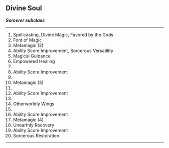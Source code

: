 ﻿## Divine Soul

***Sorcerer subclass***

___
1. Spellcasting, Divine Magic, Favored by the Gods
2. Font of Magic
3. Metamagic (2)
4. Ability Score Improvement, Sorcerous Versatility
5. Magical Guidance
6. Empowered Healing
7.  
8. Ability Score Improvement
9.  
10. Metamagic (3)
11.  
12. Ability Score Improvement
13.  
14. Otherworldly Wings
15.  
16. Ability Score Improvement
17. Metamagic (4)
18. Unearthly Recovery
19. Ability Score Improvement
20. Sorcerous Restoration

---
